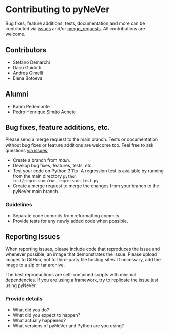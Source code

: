 # Contributing to pyNeVer
Bug fixes, feature additions, tests, documentation and more can be contributed 
via [issues](https://github.com/NeVerTools/pyNeVer/issues) and/or [merge_requests](https://github.com/NeVerTools/pyNeVer/merge_requests). All contributions are welcome.

## Contributors
- Stefano Demarchi
- Dario Guidotti
- Andrea Gimelli
- Elena Botoeva

## Alumni
- Karim Pedemonte
- Pedro Henrique Simão Achete

## Bug fixes, feature additions, etc.
Please send a merge request to the main branch. Tests or documentation without bug fixes or feature additions are welcome too. Feel free to ask questions [via issues](https://github.com/NeVerTools/pyNeVer/issues/new), 

- Create a branch from _main_.
- Develop bug fixes, features, tests, etc.
- Test your code on Python 3.11.x. A regression test is available by running from the main directory `python test/regression/run_regression_test.py`
- Create a merge request to merge the changes from your branch to the pyNeVer main branch.



### Guidelines
- Separate code commits from reformatting commits.
- Provide tests for any newly added code when possible.

## Reporting Issues
When reporting issues, please include code that reproduces the issue and whenever possible, an image that demonstrates the issue. Please upload images to GitHub, not to third-party file hosting sites. If necessary, add the image to a zip or tar archive.

The best reproductions are self-contained scripts with minimal dependencies. If you are using a framework, try to replicate the issue just using pyNeVer.

### Provide details
- What did you do?
- What did you expect to happen?
- What actually happened?
- What versions of pyNeVer and Python are you using?
